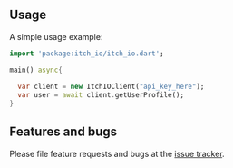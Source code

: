 
## Usage

A simple usage example:

```dart
import 'package:itch_io/itch_io.dart';

main() async{
  
  var client = new ItchIOClient("api_key_here");
  var user = await client.getUserProfile();
}
```

## Features and bugs

Please file feature requests and bugs at the [issue tracker][tracker].

[tracker]: http://example.com/issues/replaceme
